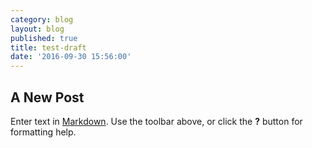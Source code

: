 ```yaml
---
category: blog
layout: blog
published: true
title: test-draft
date: '2016-09-30 15:56:00'
---
```

## A New Post

Enter text in [Markdown](http://daringfireball.net/projects/markdown/). Use the toolbar above, or click the **?** button for formatting help.
